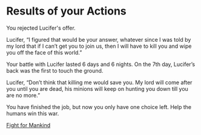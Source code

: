 # Results of your Actions
You rejected Lucifer's offer.

Lucifer, “I figured that would be your answer, whatever since I was told by my lord that if I can’t get you to join us, then I will have to kill you and wipe you off the face of this world.”

Your battle with Lucifer lasted 6 days and 6 nights. On the 7th day, Lucifer’s back was the first to touch the ground.

Lucifer, “Don’t think that killing me would save you. My lord will come after you until you are dead, his minions will keep on hunting you down till you are no more.”

You have finished the job, but now you only have one choice left. Help the humans win this war. 

[Fight for Mankind](hero-war.md)
